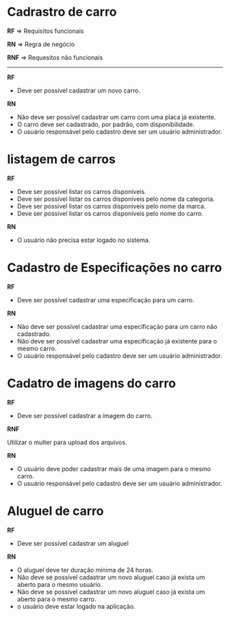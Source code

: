# Cadrastro de carro

**RF** => Requisitos funcionais 

**RN** => Regra de negócio

**RNF** => Requesitos não funcionais 
****

**RF**
- Deve ser possível cadastrar um novo carro.

**RN**
- Não deve ser possível cadastrar um carro com uma placa já existente.
- O carro deve ser cadastrado, por padrão,  com disponibilidade.
- O usuário responsável pelo cadastro deve ser um usuário administrador.

# listagem de carros 
**RF**
- Deve ser possível listar os carros disponíveis.
- Deve ser possível listar os carros disponíveis pelo nome da categoria.
- Deve ser possível listar os carros disponíveis pelo nome da marca.
- Deve ser possível listar os carros disponíveis pelo nome do carro.

**RN**
- O usuário não precisa estar logado no sistema.

# Cadastro de Especificações no carro 

**RF**

- Deve ser possível cadastrar uma especificação para um carro.

**RN**

- Não deve ser possível cadastrar uma especificação para um carro não cadastrado.
- Não deve ser possível cadastrar uma especificação já existente para o mesmo carro.
- O usuário responsável pelo cadastro deve ser um usuário administrador.

# Cadatro de imagens do carro

**RF**

- Deve ser possível cadastrar a imagem do carro.

**RNF**

Utilizar o multer para upload dos arquivos.

**RN**

- O usuário deve poder cadastrar mais de uma imagem para o mesmo carro.
- O usuário responsável pelo cadastro deve ser um usuário administrador.

# Aluguel de carro

**RF**

- Deve ser possível cadastrar um aluguel 

**RN**

- O aluguel deve ter duração mínima de 24 horas.
- Não deve se possível cadastrar um novo aluguel caso já exista um aberto para o mesmo usuário.
- Não deve se possível cadastrar um novo aluguel caso já exista um aberto para o mesmo carro.
- o usuário deve estar logado na aplicação.

